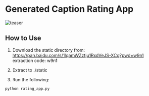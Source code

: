 # Generated Caption Rating App

![teaser](rating_app.png)


## How to Use
1. Download the static directory from:
   https://pan.baidu.com/s/1lqamWZztju1RxdVeJS-XCg?pwd=w9n1
   extraction code: w9n1

2. Extract to ./static

3. Run the following:

```
python rating_app.py
```
